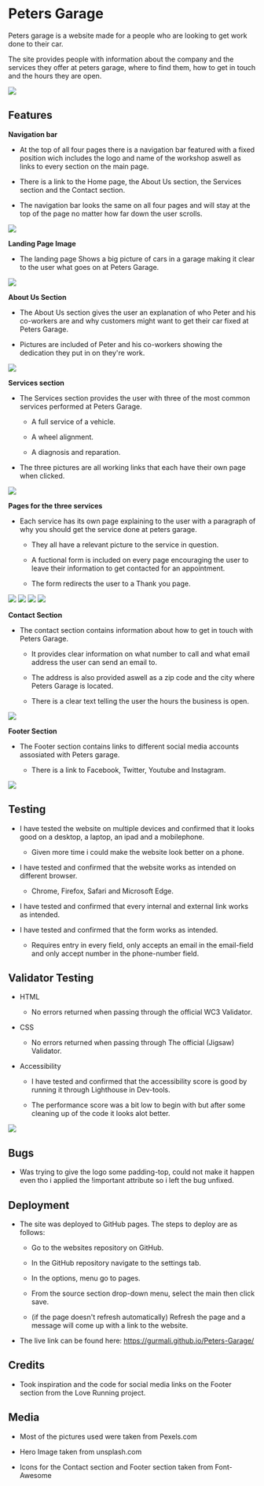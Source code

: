 # Peters Garage 

Peters garage is a website made for a people who are looking to get work done to their car.

The site provides people with information about the company and the services they offer at peters garage, where to find them, how to get in touch and the hours they are open.

<img src="assets/images/peters-garage-mockup.png">

## Features

__Navigation bar__

- At the top of all four pages there is a navigation bar featured with a fixed position wich includes the logo and name of the workshop aswell as links to every section on the main page.

- There is a link to the Home page, the About Us section, the Services section and the Contact section.

- The navigation bar looks the same on all four pages and will stay at the top of the page no matter how far down the user scrolls.

<img src="assets/images/navigation.jpg">

__Landing Page Image__

- The landing page Shows a big picture of cars in a garage making it clear to the user what goes on at Peters Garage.

<img src="assets/images/header-img.jpg">

__About Us Section__

- The About Us section gives the user an explanation of who Peter and his co-workers are and why customers might want to get their car fixed at Peters Garage.

- Pictures are included of Peter and his co-workers showing the dedication they put in on they're work.

<img src="assets/images/about-us-section.jpg">

__Services section__

- The Services section provides the user with three of the most common services performed at Peters Garage.

  - A full service of a vehicle.

  - A wheel alignment.

  - A diagnosis and reparation.

- The three pictures are all working links that each have their own page when clicked.

<img src="assets/images/services-section.jpg">

__Pages for the three services__

- Each service has its own page explaining to the user with a paragraph of why you should get the service done at peters garage.

  - They all have a relevant picture to the service in question.

  - A fuctional form is included on every page encouraging the user to leave their information to get contacted for an appointment.

  - The form redirects the user to a Thank you page.

<img src="assets/images/full-service.jpg">

<img src="assets/images/wheel-alignment.jpg">

<img src="assets/images/diag-rep.jpg">

<img src="assets/images/form.jpg">

__Contact Section__

- The contact section contains information about how to get in touch with Peters Garage.

  - It provides clear information on what number to call and what email address the user can send an email to.

  - The address is also provided aswell as a zip code and the city where Peters Garage is located.

  - There is a clear text telling the user the hours the business is open.

<img src="assets/images/contact-section.jpg">

__Footer Section__

- The Footer section contains links to different social media accounts assosiated with Peters garage.

  - There is a link to Facebook, Twitter, Youtube and Instagram.

<img src="assets/images/footer-section.jpg">

 ## Testing

  - I have tested the website on multiple devices and confirmed that it looks good on a desktop, a laptop, an ipad and a mobilephone.

    - Given more time i could make the website look better on a phone.

  - I have tested and confirmed that the website works as intended on different browser.

    - Chrome, Firefox, Safari and Microsoft Edge. 

  - I have tested and confirmed that every internal and external link works as intended.

  - I have tested and confirmed that the form works as intended.

    - Requires entry in every field, only accepts an email in the email-field and only accept number in the phone-number field.

## Validator Testing 

- HTML 
  
   - No errors returned when passing through the official WC3 Validator.

- CSS

   - No errors returned when passing through The official (Jigsaw) Validator.

- Accessibility

  - I have tested and confirmed that the accessibility score is good by running it through Lighthouse in Dev-tools.

  - The performance score was a bit low to begin with but after some cleaning up of the code it looks alot better.

<img src="assets/images/lighthouse.jpg">

## Bugs 

- Was trying to give the logo some padding-top, could not make it happen even tho i applied the !important attribute so i left the bug unfixed.

## Deployment 

- The site was deployed to GitHub pages. The steps to deploy are as follows:

  - Go to the websites repository on GitHub.

  - In the GitHub repository navigate to the settings tab.

  - In the options, menu go to pages.

  - From the source section drop-down menu, select the main then click save.

  - (if the page doesn't refresh automatically) Refresh the page and a message will come up with a link to the website.

- The live link can be found here: https://gurmali.github.io/Peters-Garage/

## Credits

- Took inspiration and the code for social media links on the Footer section from the Love Running project.

## Media

- Most of the pictures used were taken from Pexels.com

- Hero Image taken from unsplash.com 

- Icons for the Contact section and Footer section taken from Font-Awesome
